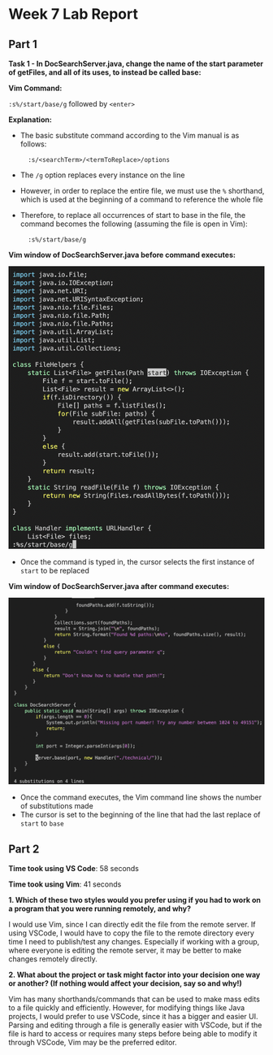 # Week 7 Lab Report

## **Part 1**

**Task 1 - In DocSearchServer.java, change the name of the start parameter of getFiles, and all of its uses, to instead be called base:**


**Vim Command:** 

`:s%/start/base/g` followed by  `<enter>`

**Explanation:** 
- The basic substitute command according to the Vim manual is as follows:

        :s/<searchTerm>/<termToReplace>/options

- The `/g` option replaces every instance on the line

- However, in order to replace the entire file, we must use the `%` shorthand, which is used at the beginning of a command to reference the whole file

- Therefore, to replace all occurrences of start to base in the file, the command becomes the following (assuming the file is open in Vim): 
        
        :s%/start/base/g
        
**Vim window of DocSearchServer.java before command executes:**

![Before](before.png)

* Once the command is typed in, the cursor selects the first instance of `start` to be replaced

**Vim window of DocSearchServer.java after command executes:**

![After](after.png)

* Once the command executes, the Vim command line shows the number of substitutions made
* The cursor is set to the beginning of the line that had the last replace of `start` to `base`

## **Part 2**
**Time took using VS Code**: 58 seconds

**Time took using Vim**: 41 seconds

**1. Which of these two styles would you prefer using if you had to work on a program that you were running remotely, and why?**

I would use Vim, since I can directly edit the file from the remote server. If using VSCode, I would have to copy the file to the remote directory every time I need to publish/test any changes. Especially if working with a group, where everyone is editing the remote server, it may be better to make changes remotely directly.

**2. What about the project or task might factor into your decision one way or another? (If nothing would affect your decision, say so and why!)**

Vim has many shorthands/commands that can be used to make mass edits to a file quickly and efficiently. However, for modifying things like Java projects, I would prefer to use VSCode, since it has a bigger and easier UI. Parsing and editing through a file is generally easier with VSCode, but if the file is hard to access or requires many steps before being able to modify it through VSCode, Vim may be the preferred editor.
